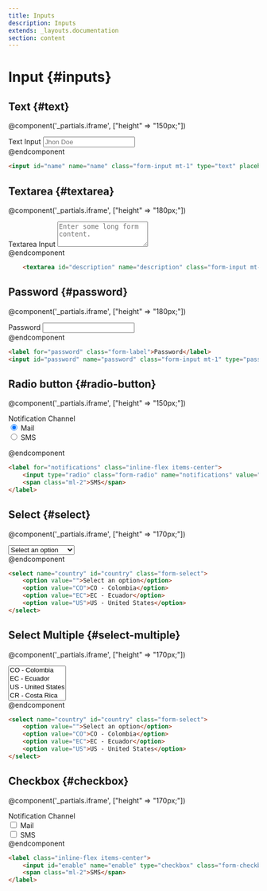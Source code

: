 ```yaml
---
title: Inputs
description: Inputs
extends: _layouts.documentation
section: content
---
```


# Input {#inputs}

## Text {#text}

@component('_partials.iframe', ["height" => "150px;"])
<div class="px-4 py-8 bg-white">
    <div class="max-w-3xl mx-auto space-y-4 flex flex-col items-center justify-start sm:space-y-0 sm:flex-row sm:items-end sm:justify-around">
        <div>
            <label for="name" class="form-label">Text Input</label>
            <input id="name" name="name" class="form-input mt-1" type="text" placeholder="Jhon Doe">
        </div>
    </div>
</div>
@endcomponent

```html
<input id="name" name="name" class="form-input mt-1" type="text" placeholder="Jhon Doe">
```

## Textarea {#textarea}

@component('_partials.iframe', ["height" => "180px;"])
<div class="px-4 py-8 bg-white">
    <div class="max-w-3xl mx-auto space-y-4 flex flex-col items-center justify-start sm:space-y-0 sm:flex-row sm:items-end sm:justify-around">
        <div>
            <label for="description" class="form-label">Textarea Input</label>
            <textarea id="description" name="description" class="form-input mt-1" rows="3" placeholder="Enter some long form content."></textarea>
        </div>
    </div>
</div>
@endcomponent

```html
    <textarea id="description" name="description" class="form-input mt-1" rows="3" placeholder="Enter some long form content."></textarea>
```

## Password {#password}

@component('_partials.iframe', ["height" => "180px;"])
<div class="px-4 py-8 bg-white">
    <div class="max-w-3xl mx-auto space-y-4 flex flex-col items-center justify-start sm:space-y-0 sm:flex-row sm:items-end sm:justify-around">
        <div>
            <label for="password" class="form-label">Password</label>
            <input id="password" name="password" class="form-input mt-1" type="password" >
        </div>
    </div>
</div>
@endcomponent

```html
<label for="password" class="form-label">Password</label>
<input id="password" name="password" class="form-input mt-1" type="password" >
```

<!-- 
## Password with error {#password-error}

@component('_partials.iframe', ["height" => "180px;"])
<div class="px-4 py-8 bg-white">
    <div class="max-w-3xl mx-auto space-y-4 flex flex-col items-center justify-start sm:space-y-0 sm:flex-row sm:items-end sm:justify-around">
        <div>
            <label for="password" class="form-label">Password</label>
            <input id="password" name="password" class="form-input mt-1 has-error" type="password" >
            <p class="form-input-error">This field is required.</p>
        </div>
    </div>
</div>
@endcomponent

```html
    <label for="password" class="form-label">Password</label>
    <input id="password" name="password" class="form-input mt-1" type="password" >
```
-->

## Radio button {#radio-button}

@component('_partials.iframe', ["height" => "150px;"])
<div class="px-4 py-8 bg-white">
    <div class="max-w-3xl mx-auto space-y-4 flex flex-col items-center justify-start sm:space-y-0 sm:flex-row sm:items-end sm:justify-around">
        <div>
            <span>Notification Channel</span>
            <div class="mt-2">
                <label for="notifications" class="inline-flex items-center">
                    <input type="radio" class="form-radio" name="notifications" value="mail" checked>
                    <span class="ml-2">Mail</span>
                </label>
            </div>
            <div>
                <label for="notifications" class="inline-flex items-center">
                    <input type="radio" class="form-radio" name="notifications" value="sms">
                    <span class="ml-2">SMS</span>
                </label>
            </div>
        </div>
    </div>
</div>

@endcomponent

```html
<label for="notifications" class="inline-flex items-center">
    <input type="radio" class="form-radio" name="notifications" value="sms">
    <span class="ml-2">SMS</span>
</label>
```

## Select {#select}

@component('_partials.iframe', ["height" => "170px;"])
<div class="px-4 py-8 bg-white">
    <div class="max-w-3xl mx-auto space-y-4 flex flex-col items-center justify-start sm:space-y-0 sm:flex-row sm:items-end sm:justify-around">
        <div>
            <select name="country" id="country" class="form-select">
                <option value="">Select an option</option>
                <option value="CO">CO - Colombia</option>
                <option value="EC">EC - Ecuador</option>
                <option value="US">US - United States</option>
            </select>
        </div>
    </div>
</div>
@endcomponent

```html
<select name="country" id="country" class="form-select">
    <option value="">Select an option</option>
    <option value="CO">CO - Colombia</option>
    <option value="EC">EC - Ecuador</option>
    <option value="US">US - United States</option>
</select>
```

## Select Multiple {#select-multiple}

@component('_partials.iframe', ["height" => "170px;"])
<div class="px-4 py-8 bg-white">
    <div class="max-w-3xl mx-auto space-y-4 flex flex-col items-center justify-start sm:space-y-0 sm:flex-row sm:items-end sm:justify-around">
        <div>
            <select name="country" id="country" class="form-multiselect" multiple>
                <option value="CO">CO - Colombia</option>
                <option value="EC">EC - Ecuador</option>
                <option value="US">US - United States</option>
                <option value="CR">CR - Costa Rica</option>
                <option value="PE">PE - Peru</option>
            </select>
        </div>
    </div>
</div>
@endcomponent

```html
<select name="country" id="country" class="form-select">
    <option value="">Select an option</option>
    <option value="CO">CO - Colombia</option>
    <option value="EC">EC - Ecuador</option>
    <option value="US">US - United States</option>
</select>
```

## Checkbox {#checkbox}

@component('_partials.iframe', ["height" => "170px;"])
<div class="px-4 py-8 bg-white">
    <div class="max-w-3xl mx-auto space-y-4 flex flex-col items-center justify-start sm:space-y-0 sm:flex-row sm:items-end sm:justify-around">
        <div>
            <span>Notification Channel</span>
            <div class="mt-2">
                <label class="inline-flex items-center">
                    <input id="enable" name="enable" type="checkbox" class="form-checkbox">
                    <span class="ml-2">Mail</span>
                 </label>
            </div>
            <div>
                <label class="inline-flex items-center">
                    <input id="enable" name="enable" type="checkbox" class="form-checkbox">
                    <span class="ml-2">SMS</span>
                </label>
            </div>
        </div>
    </div>
</div>
@endcomponent

```html
<label class="inline-flex items-center">
    <input id="enable" name="enable" type="checkbox" class="form-checkbox">
    <span class="ml-2">SMS</span>
</label>
```
